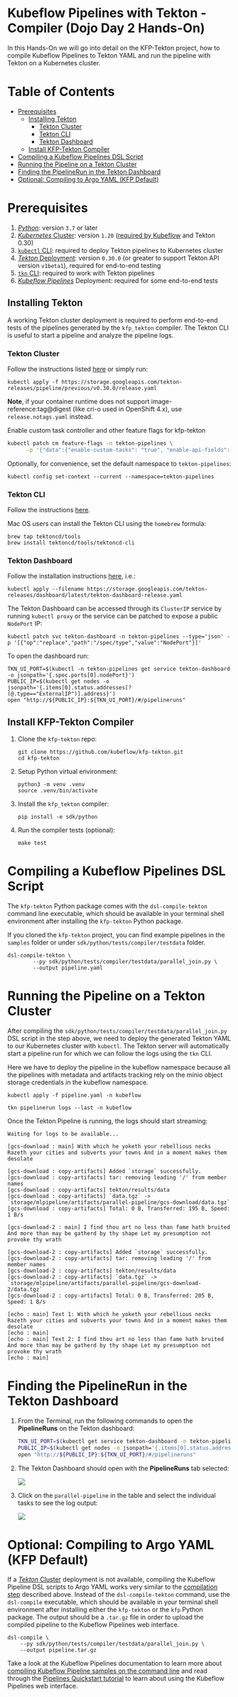 # Kubeflow Pipelines with Tekton - Compiler (Dojo Day 2 Hands-On)

In this Hands-On we will go into detail on the KFP-Tekton project, how to compile
Kubeflow Pipelines to Tekton YAML and run the pipeline with Tekton on a
Kubernetes cluster.


# Table of Contents

- [Prerequisites](#prerequisites)
  - [Installing Tekton](#installing-tekton)
    - [Tekton Cluster](#tekton-cluster)
    - [Tekton CLI](#tekton-cli)
    - [Tekton Dashboard](#tekton-dashboard)
  - [Install KFP-Tekton Compiler](#install-kfp-tekton-compiler)
- [Compiling a Kubeflow Pipelines DSL Script](#compiling-a-kubeflow-pipelines-dsl-script)
- [Running the Pipeline on a Tekton Cluster](#running-the-pipeline-on-a-tekton-cluster)
- [Finding the PipelineRun in the Tekton Dashboard](#finding-the-pipelinerun-in-the-tekton-dashboard)
- [Optional: Compiling to Argo YAML (KFP Default)](#optional-compiling-to-argo-yaml-kfp-default)


# Prerequisites

1. [_Python_](https://www.python.org/downloads/): version `3.7` or later
2. [_Kubernetes_ Cluster](https://v1-15.docs.kubernetes.io/docs/setup/): version `1.20` ([required by Kubeflow](https://www.kubeflow.org/docs/started/k8s/overview/) and Tekton 0.30)
3. [`kubectl` CLI](https://kubernetes.io/docs/tasks/tools/install-kubectl/): required to deploy Tekton pipelines to Kubernetes cluster
4. [_Tekton_ Deployment](https://github.com/tektoncd/pipeline/releases/tag/v0.13.0/): version `0.30.0` (or greater to support Tekton API version `v1beta1`), required for end-to-end testing
5. [`tkn` CLI](https://github.com/tektoncd/cli#installing-tkn): required to work with Tekton pipelines
6. [_Kubeflow Pipelines_](https://www.kubeflow.org/docs/pipelines/installation/overview/) Deployment: required for some end-to-end tests


## Installing Tekton

A working Tekton cluster deployment is required to perform end-to-end tests of the pipelines generated by the
`kfp_tekton` compiler. The Tekton CLI is useful to start a pipeline and analyze the pipeline logs.

### Tekton Cluster

Follow the instructions listed [here](https://github.com/tektoncd/pipeline/blob/release-v0.30.x/docs/install.md#installing-tekton-pipelines-on-kubernetes)
or simply run:
```
kubectl apply -f https://storage.googleapis.com/tekton-releases/pipeline/previous/v0.30.0/release.yaml
```

**Note**, if your container runtime does not support image-reference:tag@digest (like cri-o used in OpenShift 4.x),
use `release.notags.yaml` instead.

Enable custom task controller and other feature flags for kfp-tekton
```Bash
kubectl patch cm feature-flags -n tekton-pipelines \
      -p '{"data":{"enable-custom-tasks": "true", "enable-api-fields": "alpha"}}'
```
Optionally, for convenience, set the default namespace to `tekton-pipelines`:
```
kubectl config set-context --current --namespace=tekton-pipelines
```

### Tekton CLI

Follow the instructions [here](https://github.com/tektoncd/cli#installing-tkn). 

Mac OS users can install the Tekton CLI using the `homebrew` formula:
```
brew tap tektoncd/tools
brew install tektoncd/tools/tektoncd-cli
```

### Tekton Dashboard

Follow the installation instructions [here](https://github.com/tektoncd/dashboard/blob/main/docs/install.md#installing-tekton-dashboard-on-kubernetes), i.e.:
```
kubectl apply --filename https://storage.googleapis.com/tekton-releases/dashboard/latest/tekton-dashboard-release.yaml
```

The Tekton Dashboard can be accessed through its `ClusterIP` service by running `kubectl proxy` or the service can
be patched to expose a public `NodePort` IP:
```
kubectl patch svc tekton-dashboard -n tekton-pipelines --type='json' -p '[{"op":"replace","path":"/spec/type","value":"NodePort"}]'
```

To open the dashboard run:
```
TKN_UI_PORT=$(kubectl -n tekton-pipelines get service tekton-dashboard -o jsonpath='{.spec.ports[0].nodePort}')
PUBLIC_IP=$(kubectl get nodes -o jsonpath='{.items[0].status.addresses[?(@.type=="ExternalIP")].address}')
open "http://${PUBLIC_IP}:${TKN_UI_PORT}/#/pipelineruns"
```

## Install KFP-Tekton Compiler

1. Clone the `kfp-tekton` repo:

   ```
   git clone https://github.com/kubeflow/kfp-tekton.git
   cd kfp-tekton
   ```

2. Setup Python virtual environment:

   ```
   python3 -m venv .venv
   source .venv/bin/activate
   ```

3. Install the `kfp_tekton` compiler:

   ```
   pip install -e sdk/python
   ```

4. Run the compiler tests (optional):

   ```
   make test
   ```


# Compiling a Kubeflow Pipelines DSL Script

The `kfp-tekton` Python package comes with the `dsl-compile-tekton` command line
executable, which should be available in your terminal shell environment after
installing the `kfp-tekton` Python package.

If you cloned the `kfp-tekton` project, you can find example pipelines in the
`samples` folder or under `sdk/python/tests/compiler/testdata` folder.
```
dsl-compile-tekton \
        --py sdk/python/tests/compiler/testdata/parallel_join.py \
        --output pipeline.yaml
```

# Running the Pipeline on a Tekton Cluster

After compiling the `sdk/python/tests/compiler/testdata/parallel_join.py` DSL script
in the step above, we need to deploy the generated Tekton YAML to our Kubernetes
cluster with `kubectl`. The Tekton server will automatically start a pipeline run
for which we can follow the logs using the `tkn` CLI. 

Here we have to deploy the pipeline in the kubeflow namespace because all the pipelines with metadata
and artifacts tracking rely on the minio object storage credentials in the kubeflow namespace.
```
kubectl apply -f pipeline.yaml -n kubeflow
    
tkn pipelinerun logs --last -n kubeflow
```

Once the Tekton Pipeline is running, the logs should start streaming:
```
Waiting for logs to be available...

[gcs-download : main] With which he yoketh your rebellious necks Razeth your cities and subverts your towns And in a moment makes them desolate

[gcs-download : copy-artifacts] Added `storage` successfully.
[gcs-download : copy-artifacts] tar: removing leading '/' from member names
[gcs-download : copy-artifacts] tekton/results/data
[gcs-download : copy-artifacts] `data.tgz` -> `storage/mlpipeline/artifacts/parallel-pipeline/gcs-download/data.tgz`
[gcs-download : copy-artifacts] Total: 0 B, Transferred: 195 B, Speed: 1 B/s

[gcs-download-2 : main] I find thou art no less than fame hath bruited And more than may be gatherd by thy shape Let my presumption not provoke thy wrath

[gcs-download-2 : copy-artifacts] Added `storage` successfully.
[gcs-download-2 : copy-artifacts] tar: removing leading '/' from member names
[gcs-download-2 : copy-artifacts] tekton/results/data
[gcs-download-2 : copy-artifacts] `data.tgz` -> `storage/mlpipeline/artifacts/parallel-pipeline/gcs-download-2/data.tgz`
[gcs-download-2 : copy-artifacts] Total: 0 B, Transferred: 205 B, Speed: 1 B/s

[echo : main] Text 1: With which he yoketh your rebellious necks Razeth your cities and subverts your towns And in a moment makes them desolate
[echo : main]
[echo : main] Text 2: I find thou art no less than fame hath bruited And more than may be gatherd by thy shape Let my presumption not provoke thy wrath
[echo : main]
```

# Finding the PipelineRun in the Tekton Dashboard

1. From the Terminal, run the following commands to open the **PipelineRuns** on the Tekton dashboard:

   ```Bash
   TKN_UI_PORT=$(kubectl get service tekton-dashboard -n tekton-pipelines -o jsonpath='{.spec.ports[0].nodePort}')
   PUBLIC_IP=$(kubectl get nodes -o jsonpath='{.items[0].status.addresses[?(@.type=="ExternalIP")].address}')
   open "http://${PUBLIC_IP}:${TKN_UI_PORT}/#/pipelineruns"
   ```

2. The Tekton Dashboard should open with the **PipelineRuns** tab selected:
   
   ![](images/tekton-dashboard.png)
 
3. Click on the `parallel-pipeline` in the table and select the individual tasks
   to see the log output:
   
   ![](images/tekton-dashboard-detail.png)


# Optional: Compiling to Argo YAML (KFP Default)

If a [_Tekton_ Cluster](#tekton-cluster) deployment is not available, compiling the Kubeflow Pipeline DSL scripts to
Argo YAML works very similar to the [compilation step](#compiling-a-kubeflow-pipelines-dsl-script) described above.
Instead of the `dsl-compile-tekton` command, use the `dsl-compile` executable, which should be available in your
terminal shell environment after installing either the `kfp-tekton` or the `kfp` Python package. The output should be
a `.tar.gz` file in order to upload the compiled pipeline to the Kubeflow Pipelines web interface.

    dsl-compile \
        --py sdk/python/tests/compiler/testdata/parallel_join.py \
        --output pipeline.tar.gz
        
Take a look at the Kubeflow Pipelines documentation to learn more about
[compiling Kubeflow Pipeline samples on the command line][dsl-compile-tutorial] and read through the
[Pipelines Quickstart tutorial][kubeflow-pipelines-tutorial] to learn about using the Kubeflow Pipelines
web interface.


<!-- external links -->

[dsl-compile-tutorial]: https://www.kubeflow.org/docs/pipelines/tutorials/build-pipeline/#compiling-the-samples-on-the-command-line
[kubeflow-pipelines-tutorial]: https://www.kubeflow.org/docs/pipelines/pipelines-quickstart/
